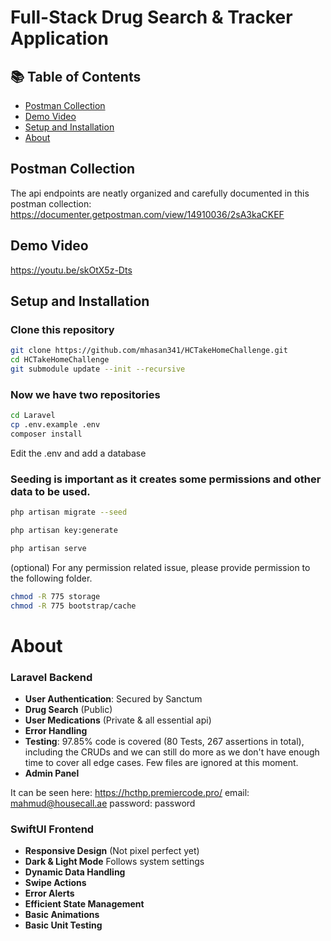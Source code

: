# Full-Stack Drug Search & Tracker Application

## 📚 Table of Contents

- [Postman Collection](#postman-collection)
- [Demo Video](#demo-video)
- [Setup and Installation](#setup-and-installation)
- [About](#about)


## Postman Collection
The api endpoints are neatly organized and carefully documented in this postman collection: https://documenter.getpostman.com/view/14910036/2sA3kaCKEF

## Demo Video

https://youtu.be/skOtX5z-Dts

## Setup and Installation

### Clone this repository

```bash
git clone https://github.com/mhasan341/HCTakeHomeChallenge.git
cd HCTakeHomeChallenge
git submodule update --init --recursive
```
### Now we have two repositories

```bash
cd Laravel
cp .env.example .env
composer install
```
Edit the .env and add a database

### Seeding is important as it creates some permissions and other data to be used.
```bash
php artisan migrate --seed

php artisan key:generate

php artisan serve
```

(optional)
For any permission related issue, please provide permission to the following folder.

```bash
chmod -R 775 storage
chmod -R 775 bootstrap/cache
```

# About

### Laravel Backend

- **User Authentication**: Secured by Sanctum
- **Drug Search** (Public)
- **User Medications** (Private & all essential api)
- **Error Handling**
- **Testing**: 97.85% code is covered (80 Tests, 267 assertions in total), including the CRUDs and we can still do more as we don't have enough time to cover all edge cases. Few files are ignored at this moment.
- **Admin Panel**

It can be seen here: https://hcthp.premiercode.pro/
email: mahmud@housecall.ae
password: password


### SwiftUI Frontend

- **Responsive Design** (Not pixel perfect yet)
- **Dark & Light Mode** Follows system settings
- **Dynamic Data Handling**
- **Swipe Actions**
- **Error Alerts**
- **Efficient State Management**
- **Basic Animations**
- **Basic Unit Testing**
